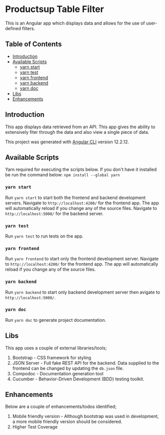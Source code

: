 # Productsup Table Filter
This is an Angular app which displays data and allows for the use of user-defined filters.

## Table of Contents
* [Introduction](#introduction)
* [Available Scripts](#available-scripts)
  * [yarn start](#yarn-start)
  * [yarn test](#yarn-test)
  * [yarn frontend](#yarn-frontend)
  * [yarn backend](#yarn-backend)
  * [yarn doc](#yarn-doc)
* [Libs](#libs)
* [Enhancements](#enhancements)


## Introduction
This app displays data retrieved from an API. This app gives the ability to extensively fiter through the data and also view a single piece of data.

This project was generated with [Angular CLI](https://github.com/angular/angular-cli) version 12.2.12.


## Available Scripts
Yarn required for executing the scripts below. If you don't have it installed be run the command below:
`npm install --global yarn`

### `yarn start`
Run `yarn start` to start both the frontend and backend development servers.
Navigate to `http://localhost:4200/` for the frontend app. The app will automatically reload if you change any of the source files.
Navigate to `http://localhost:5000/` for the backend server.

### `yarn test`
Run `yarn test` to run tests on the app.

### `yarn frontend`
Run `yarn frontend` to start only the frontend development server.
Navigate to `http://localhost:4200/` for the frontend app. The app will automatically reload if you change any of the source files.

### `yarn backend`
Run `yarn backend` to start only backend development server then avigate to `http://localhost:5000/`.

### `yarn doc`
Run `yarn doc` to generate project documentation.


## Libs
This app uses a couple of external libraries/tools;
1. Bootstrap - CSS framework for styling
2. JSON Server - Full fake REST API for the backend. Data supplied to the frontend can be changed by updating the `db.json` file.
3. Compodoc - Documentation generation tool
4. Cucumber - Behavior-Driven Development (BDD) testing toolkit.


## Enhancements
Below are a couple of enhancements/todos identified;
1. Mobile friendly version - Although bootstrap was used in development, a more mobile friendly version should be considered.
2. Higher Test Coverage
